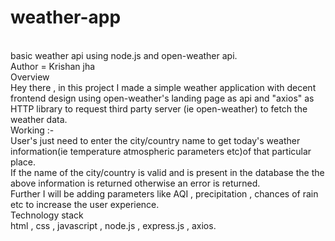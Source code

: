 # weather-app
<br>
<p1>basic weather api using node.js and open-weather api.</p1>
<br>
Author = Krishan jha
<br>
Overview<br>
Hey there , in this project I made a simple weather application with decent frontend design using open-weather's landing page as api and "axios" as HTTP library to request third party server (ie open-weather) to fetch the weather data.
<br>
Working :-
<br>
User's just need to enter the city/country name to get today's weather information(ie temperature atmospheric parameters etc)of that particular place.
<br>
If the name of the city/country is valid and is present in the database the the above information is returned otherwise an error is returned.
<br>
Further I will be adding parameters like AQI , precipitation , chances of rain etc to increase the user experience.
<br>
Technology stack 
<br>
html , css , javascript , node.js , express.js , axios.